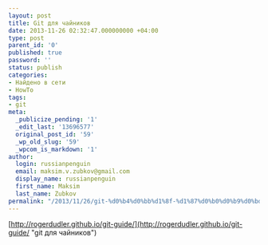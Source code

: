 ```yaml
---
layout: post
title: Git для чайников
date: 2013-11-26 02:32:47.000000000 +04:00
type: post
parent_id: '0'
published: true
password: ''
status: publish
categories:
- Найдено в сети
- HowTo
tags:
- git
meta:
  _publicize_pending: '1'
  _edit_last: '13696577'
  original_post_id: '59'
  _wp_old_slug: '59'
  _wpcom_is_markdown: '1'
author:
  login: russianpenguin
  email: maksim.v.zubkov@gmail.com
  display_name: russianpenguin
  first_name: Maksim
  last_name: Zubkov
permalink: "/2013/11/26/git-%d0%b4%d0%bb%d1%8f-%d1%87%d0%b0%d0%b9%d0%bd%d0%b8%d0%ba%d0%be%d0%b2/"
---
```

[http://rogerdudler.github.io/git-guide/](http://rogerdudler.github.io/git-guide/ "git для чайников")

